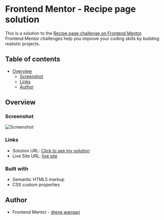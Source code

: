 # Frontend Mentor - Recipe page solution

This is a solution to the [Recipe page challenge on Frontend Mentor](https://www.frontendmentor.io/challenges/recipe-page-KiTsR8QQKm). Frontend Mentor challenges help you improve your coding skills by building realistic projects. 

## Table of contents

- [Overview](#overview)
  - [Screenshot](#screenshot)
  - [Links](#links)
  - [Author](#author)


## Overview

### Screenshot

![Screenshot](./assets/images/screenshot.png)


### Links

- Solution URL: [Click to see my solution](https://github.com/Eve-Wangari/recipe-page-)
- Live Site URL: [live site](https://github.com/Eve-Wangari/recipe-page-/)



### Built with

- Semantic HTML5 markup
- CSS custom properties






## Author

- Frontend Mentor - [@eve wangari](https://www.frontendmentor.io/profile/Eve-Wangari)

